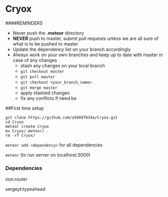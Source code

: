 # Cryox

####REMINDERS
- Never push the **.meteor** directory
- __NEVER__ push to master, submit pull requests unless we are all sure of what is to be pushed to master
- Update the dependency list on your branch accordingly
- Always work on your own branches and keep up to date with master in case of any changes
	- stash any changes on your local branch
	- ```git checkout master```
	- ```git pull master```
	- ```git checkout <your_branch_name>```
	- ```git merge master```
	- apply stashed changes
	- fix any conflicts if need be

##First time setup
```
git clone https://github.com/a56097634a/Cryox.git
cd Cryox
meteor create Cryox
mv Cryox/.meteor/ .
rm -rf Cryox/
```
```meteor add <dependency>``` for all dependencies

```meteor``` (to run server on localhost:3000)

### Dependencies
iron:router

sergeyt:typeahead
